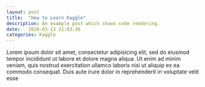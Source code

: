```yaml
---
layout: post
title:  "How to Learn Kaggle"
description: An example post which shows code rendering.
date:   2020-03-13 21:03:36
categories: Kaggle
---
```

Lorem ipsum dolor sit amet, consectetur adipisicing elit, sed do eiusmod tempor incididunt ut labore et dolore magna aliqua. Ut enim ad minim veniam, quis nostrud exercitation ullamco laboris nisi ut aliquip ex ea commodo consequat. Duis aute irure dolor in reprehenderit in voluptate velit esse
